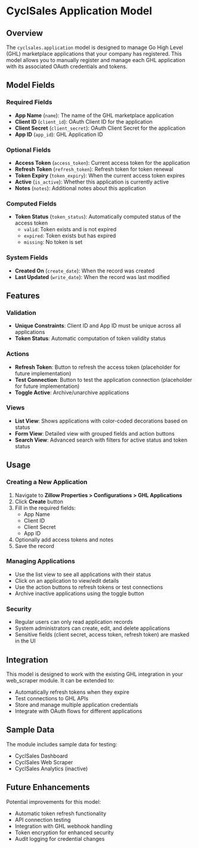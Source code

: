 # CyclSales Application Model

## Overview

The `cyclsales.application` model is designed to manage Go High Level (GHL) marketplace applications that your company has registered. This model allows you to manually register and manage each GHL application with its associated OAuth credentials and tokens.

## Model Fields

### Required Fields
- **App Name** (`name`): The name of the GHL marketplace application
- **Client ID** (`client_id`): OAuth Client ID for the application
- **Client Secret** (`client_secret`): OAuth Client Secret for the application  
- **App ID** (`app_id`): GHL Application ID

### Optional Fields
- **Access Token** (`access_token`): Current access token for the application
- **Refresh Token** (`refresh_token`): Refresh token for token renewal
- **Token Expiry** (`token_expiry`): When the current access token expires
- **Active** (`is_active`): Whether this application is currently active
- **Notes** (`notes`): Additional notes about this application

### Computed Fields
- **Token Status** (`token_status`): Automatically computed status of the access token
  - `valid`: Token exists and is not expired
  - `expired`: Token exists but has expired
  - `missing`: No token is set

### System Fields
- **Created On** (`create_date`): When the record was created
- **Last Updated** (`write_date`): When the record was last modified

## Features

### Validation
- **Unique Constraints**: Client ID and App ID must be unique across all applications
- **Token Status**: Automatic computation of token validity status

### Actions
- **Refresh Token**: Button to refresh the access token (placeholder for future implementation)
- **Test Connection**: Button to test the application connection (placeholder for future implementation)
- **Toggle Active**: Archive/unarchive applications

### Views
- **List View**: Shows applications with color-coded decorations based on status
- **Form View**: Detailed view with grouped fields and action buttons
- **Search View**: Advanced search with filters for active status and token status

## Usage

### Creating a New Application
1. Navigate to **Zillow Properties > Configurations > GHL Applications**
2. Click **Create** button
3. Fill in the required fields:
   - App Name
   - Client ID
   - Client Secret
   - App ID
4. Optionally add access tokens and notes
5. Save the record

### Managing Applications
- Use the list view to see all applications with their status
- Click on an application to view/edit details
- Use the action buttons to refresh tokens or test connections
- Archive inactive applications using the toggle button

### Security
- Regular users can only read application records
- System administrators can create, edit, and delete applications
- Sensitive fields (client secret, access token, refresh token) are masked in the UI

## Integration

This model is designed to work with the existing GHL integration in your web_scraper module. It can be extended to:

- Automatically refresh tokens when they expire
- Test connections to GHL APIs
- Store and manage multiple application credentials
- Integrate with OAuth flows for different applications

## Sample Data

The module includes sample data for testing:
- CyclSales Dashboard
- CyclSales Web Scraper  
- CyclSales Analytics (inactive)

## Future Enhancements

Potential improvements for this model:
- Automatic token refresh functionality
- API connection testing
- Integration with GHL webhook handling
- Token encryption for enhanced security
- Audit logging for credential changes 